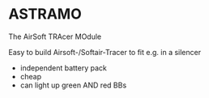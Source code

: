 # ASTRAMO

The AirSoft TRAcer MOdule

Easy to build Airsoft-/Softair-Tracer to fit e.g. in a silencer
- independent battery pack
- cheap
- can light up green AND red BBs
